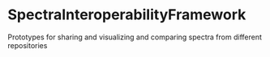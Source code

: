 # SpectraInteroperabilityFramework
Prototypes for sharing and visualizing and comparing spectra from different repositories
